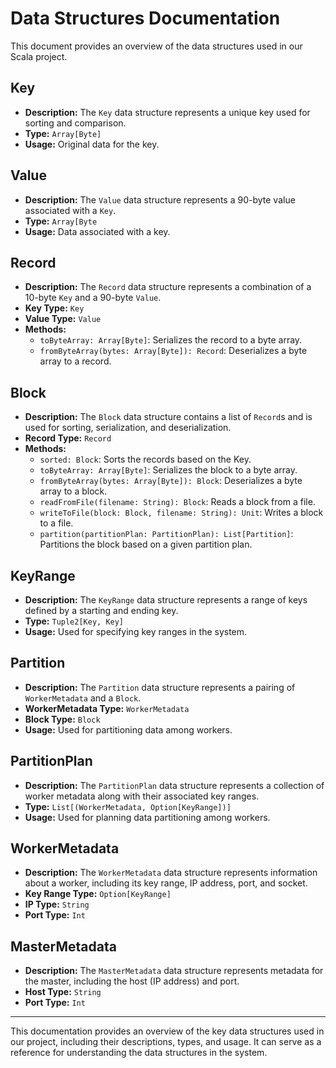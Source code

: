 # Data Structures Documentation

This document provides an overview of the data structures used in our Scala project.

## Key

- **Description:** The `Key` data structure represents a unique key used for sorting and comparison.
- **Type:** `Array[Byte]`
- **Usage:** Original data for the key.

## Value

- **Description:** The `Value` data structure represents a 90-byte value associated with a `Key`.
- **Type:** `Array[Byte`
- **Usage:** Data associated with a key.

## Record

- **Description:** The `Record` data structure represents a combination of a 10-byte `Key` and a 90-byte `Value`.
- **Key Type:** `Key`
- **Value Type:** `Value`
- **Methods:**
  - `toByteArray: Array[Byte]`: Serializes the record to a byte array.
  - `fromByteArray(bytes: Array[Byte]): Record`: Deserializes a byte array to a record.

## Block

- **Description:** The `Block` data structure contains a list of `Record`s and is used for sorting, serialization, and deserialization.
- **Record Type:** `Record`
- **Methods:**
  - `sorted: Block`: Sorts the records based on the Key.
  - `toByteArray: Array[Byte]`: Serializes the block to a byte array.
  - `fromByteArray(bytes: Array[Byte]): Block`: Deserializes a byte array to a block.
  - `readFromFile(filename: String): Block`: Reads a block from a file.
  - `writeToFile(block: Block, filename: String): Unit`: Writes a block to a file.
  - `partition(partitionPlan: PartitionPlan): List[Partition]`: Partitions the block based on a given partition plan.

## KeyRange

- **Description:** The `KeyRange` data structure represents a range of keys defined by a starting and ending key.
- **Type:** `Tuple2[Key, Key]`
- **Usage:** Used for specifying key ranges in the system.

## Partition

- **Description:** The `Partition` data structure represents a pairing of `WorkerMetadata` and a `Block`.
- **WorkerMetadata Type:** `WorkerMetadata`
- **Block Type:** `Block`
- **Usage:** Used for partitioning data among workers.

## PartitionPlan

- **Description:** The `PartitionPlan` data structure represents a collection of worker metadata along with their associated key ranges.
- **Type:** `List[(WorkerMetadata, Option[KeyRange])]`
- **Usage:** Used for planning data partitioning among workers.

## WorkerMetadata

- **Description:** The `WorkerMetadata` data structure represents information about a worker, including its key range, IP address, port, and socket.
- **Key Range Type:** `Option[KeyRange]`
- **IP Type:** `String`
- **Port Type:** `Int`

## MasterMetadata

- **Description:** The `MasterMetadata` data structure represents metadata for the master, including the host (IP address) and port.
- **Host Type:** `String`
- **Port Type:** `Int`

---

This documentation provides an overview of the key data structures used in our project, including their descriptions, types, and usage. It can serve as a reference for understanding the data structures in the system.
